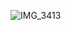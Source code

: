 ![IMG_3413](https://github.com/Freeythm/FarmHarvestNew/assets/124237427/e49c7786-3418-4391-b921-90c12b023fd4)
